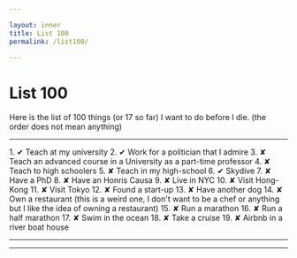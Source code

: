 ```yaml
---

layout: inner
title: List 100
permalink: /list100/

---
```


# List 100

Here is the list of 100 things (or 17 so far) I want to do before I die. (the order does not mean anything)

<hr/>
1. &#x2714; Teach at my university
2. &#x2714; Work for a politician that I admire
3. &#x2718; Teach an advanced course in a University as a part-time professor
4. &#x2718; Teach to high schoolers 
5. &#x2718; Teach in my high-school
6. &#x2714; Skydive
7. &#x2718; Have a PhD
8. &#x2718; Have an Honris Causa
9. &#x2718; Live in NYC
10. &#x2718; Visit Hong-Kong
11. &#x2718; Visit Tokyo
12. &#x2718; Found a start-up
13. &#x2718; Have another dog
14. &#x2718; Own a restaurant (this is a weird one, I don't want to be a chef or anything but I like the idea of owning a restaurant)
15. &#x2718; Run a marathon 
16. &#x2718; Run a half marathon
17. &#x2718; Swim in the ocean
18. &#x2718; Take a cruise
19. &#x2718; Airbnb in a river boat house

<hr/>

<hr/>
